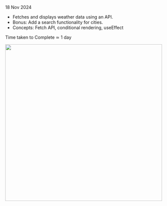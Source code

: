 18 Nov 2024
- Fetches and displays weather data using an API.
- Bonus: Add a search functionality for cities.
- Concepts: Fetch API, conditional rendering, useEffect

Time taken to Complete ≃ 1 day

<img src='https://github.com/user-attachments/assets/a43e9c80-492b-4dce-991d-a6cb435fa662' width='500'/>